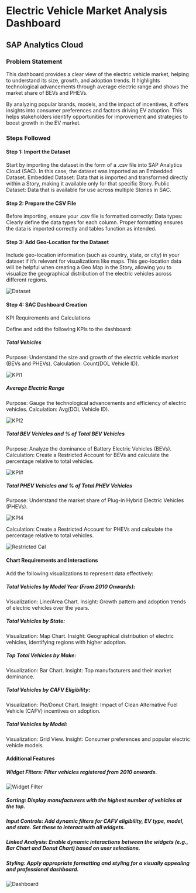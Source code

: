
# Electric Vehicle Market Analysis Dashboard

## SAP Analytics Cloud

### Problem Statement
This dashboard provides a clear view of the electric vehicle market, helping to understand its size, growth, and adoption trends. It highlights technological advancements through average electric range and shows the market share of BEVs and PHEVs.  

By analyzing popular brands, models, and the impact of incentives, it offers insights into consumer preferences and factors driving EV adoption. This helps stakeholders identify opportunities for improvement and strategies to boost growth in the EV market.

### Steps Followed

#### Step 1: Import the Dataset

Start by importing the dataset in the form of a .csv file into SAP Analytics Cloud (SAC).
In this case, the dataset was imported as an Embedded Dataset.
Embedded Dataset: Data that is imported and transformed directly within a Story, making it available only for that specific Story.
Public Dataset: Data that is available for use across multiple Stories in SAC.

#### Step 2:  Prepare the CSV File

Before importing, ensure your .csv file is formatted correctly:
Data types: Clearly define the data types for each column.
Proper formatting ensures the data is imported correctly and tables function as intended.

#### Step 3: Add Geo-Location for the Dataset

Include geo-location information (such as country, state, or city) in your dataset if it’s relevant for visualizations like maps.
This geo-location data will be helpful when creating a Geo Map in the Story, allowing you to visualize the geographical distribution of the electric vehicles across different regions.


![Dataset](https://github.com/user-attachments/assets/d7110729-faf2-42aa-a8ad-f20c2aa21cb2)


#### Step 4: SAC Dashboard Creation
KPI Requirements and Calculations

Define and add the following KPIs to the dashboard:

##### Total Vehicles

Purpose: Understand the size and growth of the electric vehicle market (BEVs and PHEVs).
Calculation: Count(DOL Vehicle ID).

![KPI1](https://github.com/user-attachments/assets/fd5ed987-3c2c-4f29-ae87-6aaa62efff51)

##### Average Electric Range

Purpose: Gauge the technological advancements and efficiency of electric vehicles.
Calculation: Avg(DOL Vehicle ID).

![KPI2](https://github.com/user-attachments/assets/6196350d-0c4c-4ff0-9211-9a8e77a4601c)

##### Total BEV Vehicles and % of Total BEV Vehicles

Purpose: Analyze the dominance of Battery Electric Vehicles (BEVs).
Calculation: Create a Restricted Account for BEVs and calculate the percentage relative to total vehicles.

![KPI#](https://github.com/user-attachments/assets/eb4ac351-2efe-45a7-815e-f5d3bf3a6560)

##### Total PHEV Vehicles and % of Total PHEV Vehicles

Purpose: Understand the market share of Plug-in Hybrid Electric Vehicles (PHEVs).

![KPI4](https://github.com/user-attachments/assets/cf83ad50-8ee6-422c-95a4-ca81011924a5)

Calculation: Create a Restricted Account for PHEVs and calculate the percentage relative to total vehicles.


![Restricted Cal](https://github.com/user-attachments/assets/52496abb-663d-4ac9-bde9-7ecc4eeefe83)

#### Chart Requirements and Interactions

Add the following visualizations to represent data effectively:

##### Total Vehicles by Model Year (From 2010 Onwards):

Visualization: Line/Area Chart.
Insight: Growth pattern and adoption trends of electric vehicles over the years.

##### Total Vehicles by State:
Visualization: Map Chart.
Insight: Geographical distribution of electric vehicles, identifying regions with higher adoption.

##### Top Total Vehicles by Make:
Visualization: Bar Chart.
Insight: Top manufacturers and their market dominance.

##### Total Vehicles by CAFV Eligibility:
Visualization: Pie/Donut Chart.
Insight: Impact of Clean Alternative Fuel Vehicle (CAFV) incentives on adoption.

##### Total Vehicles by Model:
Visualization: Grid View.
Insight: Consumer preferences and popular electric vehicle models.

#### Additional Features

##### Widget Filters: Filter vehicles registered from 2010 onwards.

![Widget Filter](https://github.com/user-attachments/assets/e9f88e92-36c7-407b-b3a9-8cc226a0b88d)
##### Sorting: Display manufacturers with the highest number of vehicles at the top.
##### Input Controls: Add dynamic filters for CAFV eligibility, EV type, model, and state. Set these to interact with all widgets.
##### Linked Analysis: Enable dynamic interactions between the widgets (e.g., Bar Chart and Donut Chart) based on user selections.
##### Styling: Apply appropriate formatting and styling for a visually appealing and professional dashboard.

![Dashboard](https://github.com/user-attachments/assets/b692ea88-c9c0-4314-815e-9fa558f5ed99)
